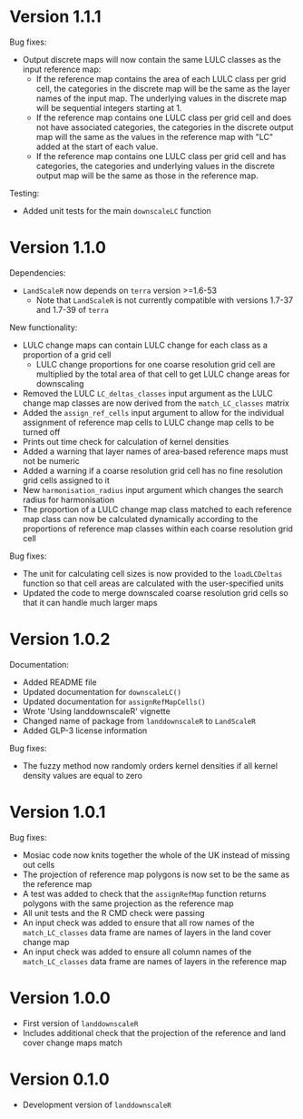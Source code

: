 
# Version 1.1.1

Bug fixes:
- Output discrete maps will now contain the same LULC classes as the input reference map:
    - If the reference map contains the area of each LULC class per grid cell, the categories in the discrete map will be the same as the layer names of the input map. The underlying values in the discrete map will be sequential integers starting at 1.
    - If the reference map contains one LULC class per grid cell and does not have associated categories, the categories in the discrete output map will the same as the values in the reference map with "LC" added at the start of each value.
    - If the reference map contains one LULC class per grid cell and has categories, the categories and underlying values in the discrete output map will be the same as those in the reference map.

Testing:
- Added unit tests for the main `downscaleLC` function

# Version 1.1.0

Dependencies:
- `LandScaleR` now depends on `terra` version >=1.6-53
    - Note that `LandScaleR` is not currently compatible with versions 1.7-37 and 1.7-39 of `terra`

New functionality:
- LULC change maps can contain LULC change for each class as a proportion of a grid cell
    - LULC change proportions for one coarse resolution grid cell are multiplied by the total area of that cell to get LULC change areas for downscaling
- Removed the LULC `LC_deltas_classes` input argument as the LULC change map classes are now derived from the `match_LC_classes` matrix
- Added the `assign_ref_cells` input argument to allow for the individual assignment of reference map cells to LULC change map cells to be turned off
- Prints out time check for calculation of kernel densities
- Added a warning that layer names of area-based reference maps must not be numeric
- Added a warning if a coarse resolution grid cell has no fine resolution grid cells assigned to it
- New `harmonisation_radius` input argument which changes the search radius for harmonisation
- The proportion of a LULC change map class matched to each reference map class can now be calculated dynamically according to the proportions of reference map classes within each coarse resolution grid cell

Bug fixes:
- The unit for calculating cell sizes is now provided to the `loadLCDeltas` function so that cell areas are calculated with the user-specified units
- Updated the code to merge downscaled coarse resolution grid cells so that it can handle much larger maps

# Version 1.0.2

Documentation:
- Added README file
- Updated documentation for `downscaleLC()`
- Updated documentation for `assignRefMapCells()`
- Wrote 'Using landdownscaleR' vignette
- Changed name of package from `landdownscaleR` to `LandScaleR`
- Added GLP-3 license information

Bug fixes:
- The fuzzy method now randomly orders kernel densities if all kernel density values are equal to zero

# Version 1.0.1

Bug fixes:
- Mosiac code now knits together the whole of the UK instead of missing out cells
- The projection of reference map polygons is now set to be the same as the reference map
- A test was added to check that the `assignRefMap` function returns polygons with the same projection as the reference map
- All unit tests and the R CMD check were passing
- An input check was added to ensure that all row names of the `match_LC_classes` data frame are names of layers in the land cover change map
- An input check was added to ensure all column names of the `match_LC_classes` data frame are names of layers in the reference map

# Version 1.0.0

- First version of `landdownscaleR`
- Includes additional check that the projection of the reference and land cover change maps match

# Version 0.1.0

- Development version of `landdownscaleR`
